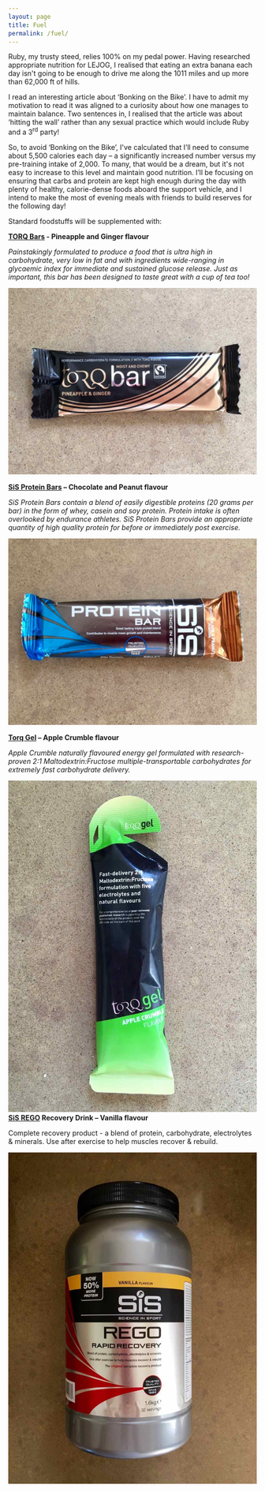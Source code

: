 ```yaml
---
layout: page
title: Fuel
permalink: /fuel/
---
```



Ruby, my trusty steed, relies 100% on my pedal power. Having researched appropriate nutrition for LEJOG, I realised that eating an extra banana each day isn't going to be enough to drive me along the 1011 miles and up more than 62,000 ft of hills.

I read an interesting article about ‘Bonking on the Bike’. I have to admit my motivation to read it was aligned to a curiosity about how one manages to maintain balance. Two sentences in, I realised that the article was about ‘hitting the wall’ rather than any sexual practice which would include Ruby and a 3<sup>rd</sup> party!

So, to avoid ‘Bonking on the Bike’, I've calculated that I’ll need to consume about 5,500 calories each day – a significantly increased number versus my pre-training intake of 2,000. To many, that would be a dream, but it's not easy to increase to this level and maintain good nutrition. I’ll be focusing on ensuring that carbs and protein are kept high enough during the day with plenty of healthy, calorie-dense foods aboard the support vehicle, and I intend to make the most of evening meals with friends to build reserves for the following day!

Standard foodstuffs will be supplemented with:

**[TORQ Bars](http://www.torqfitness.co.uk/nutrition/torq-bar) - Pineapple and Ginger flavour**

*Painstakingly formulated to produce a food that is ultra high in carbohydrate, very low in fat and with ingredients wide-ranging in glycaemic index for immediate and sustained glucose release. Just as important, this bar has been designed to taste great with a cup of tea too!*

![](/uploads/versions/img_3465---x----1280-960x---.jpg)

**[SiS Protein Bars](http://www.scienceinsport.com/uk/shop-sis/protein-range/protein-bars?gclid=CPrk4I2opc4CFRYTGwod45EHrg) – Chocolate and Peanut flavour**

*SiS Protein Bars contain a blend of easily digestible proteins (20 grams per bar) in the form of whey, casein and soy protein. Protein intake is often overlooked by endurance athletes. SiS Protein Bars provide an appropriate quantity of high quality protein for before or immediately post exercise.*

![](/uploads/versions/img_3466---x----1280-960x---.jpg)

**[Torq Gel](http://www.torqfitness.co.uk/nutrition/torq-gel) – Apple Crumble flavour**

*Apple Crumble naturally flavoured energy gel formulated with research-proven 2:1 Maltodextrin:Fructose multiple-transportable carbohydrates for extremely fast carbohydrate delivery.*

*![](/uploads/versions/img_3467---x----960-1280x---.jpg)*
<br>**[SiS REGO](http://www.scienceinsport.com/uk/shop-sis/rego-range?gclid=CIDbqvWqpc4CFUGfGwodpwoMLQ) Recovery Drink – Vanilla flavour**

Complete recovery product - a blend of protein, carbohydrate, electrolytes & minerals. Use after exercise to help muscles recover & rebuild.

![](/uploads/versions/img_3468---x----960-1280x---.jpg)